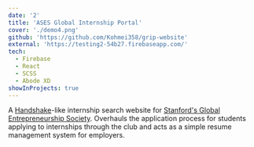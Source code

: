 ```yaml
---
date: '2'
title: 'ASES Global Internship Portal'
cover: './demo4.png'
github: 'https://github.com/Kohmei358/grip-website'
external: 'https://testing2-54b27.firebaseapp.com/'
tech:
  - Firebase
  - React
  - SCSS
  - Abode XD
showInProjects: true
---
```


A [Handshake](https://www.joinhandshake.com/)-like internship search website for [Stanford's Global Entrepreneurship Society](https://www.ases.stanford.edu). Overhauls the application process for students applying to internships through the club and acts as a simple resume management system for employers.
